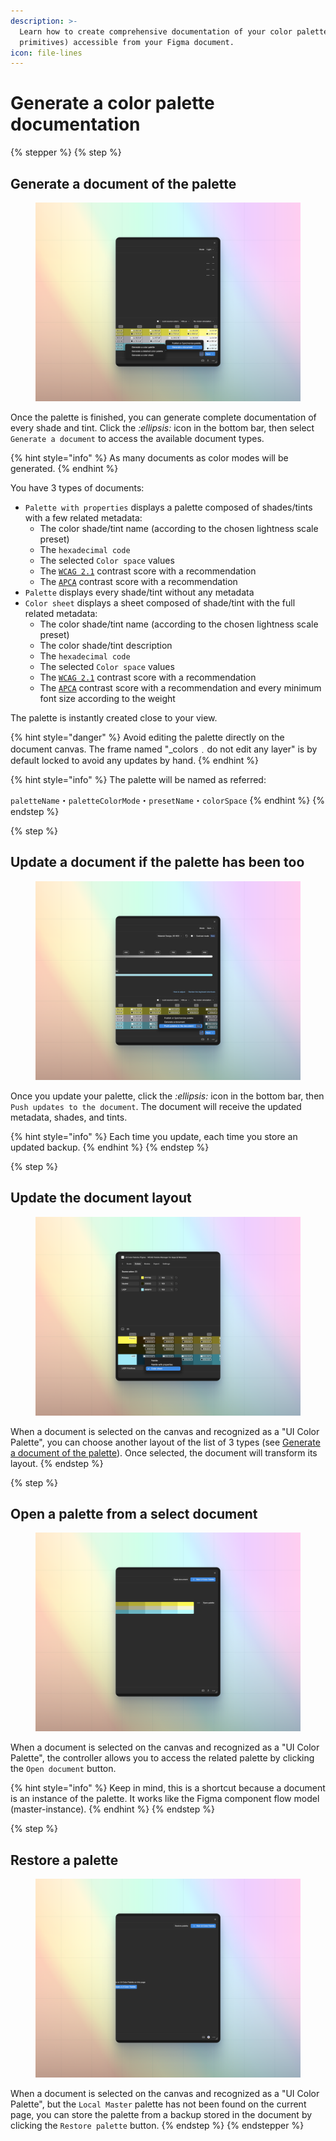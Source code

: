 ```yaml
---
description: >-
  Learn how to create comprehensive documentation of your color palette (or
  primitives) accessible from your Figma document.
icon: file-lines
---
```


# Generate a color palette documentation

{% stepper %}
{% step %}
## Generate a document of the palette

<figure><img src="../.gitbook/assets/uicp-docs-figma-generate_document.png" alt=""><figcaption></figcaption></figure>

Once the palette is finished, you can generate complete documentation of every shade and tint. Click the <i class="fa-ellipsis">:ellipsis:</i> icon in the bottom bar, then select `Generate a document` to access the available document types.

{% hint style="info" %}
As many documents as color modes will be generated.
{% endhint %}

You have 3 types of documents:

* `Palette with properties` displays a palette composed of shades/tints with a few related metadata:
  * The color shade/tint name (according to the chosen lightness scale preset)
  * The `hexadecimal code`
  * The selected `Color space` values
  * The [`WCAG 2.1`](../glossary.md#wcag-2.1) contrast score with a recommendation
  * The [`APCA`](../glossary.md#apca) contrast score with a recommendation
* `Palette` displays every shade/tint without any metadata
* `Color sheet` displays a sheet composed of shade/tint with the full related metadata:
  * The color shade/tint name (according to the chosen lightness scale preset)
  * The color shade/tint description
  * The `hexadecimal code`
  * The selected `Color space` values
  * The [`WCAG 2.1`](../glossary.md#wcag-2.1) contrast score with a recommendation
  * The [`APCA`](../glossary.md#apca) contrast score with a recommendation and every minimum font size according to the weight

The palette is instantly created close to your view.

{% hint style="danger" %}
Avoid editing the palette directly on the document canvas. The frame named "\_colors﹒do not edit any layer" is by default locked to avoid any updates by hand.
{% endhint %}

{% hint style="info" %}
The palette will be named as referred:

`paletteName`・`paletteColorMode`・`presetName`・`colorSpace`
{% endhint %}
{% endstep %}

{% step %}
## Update a document if the palette has been too

<figure><img src="../.gitbook/assets/uicp-docs-figma-update_document.png" alt=""><figcaption></figcaption></figure>

Once you update your palette, click the <i class="fa-ellipsis">:ellipsis:</i> icon in the bottom bar, then `Push updates to the document`. The document will receive the updated metadata, shades, and tints.

{% hint style="info" %}
Each time you update, each time you store an updated backup.
{% endhint %}
{% endstep %}

{% step %}
## Update the document layout

<figure><img src="../.gitbook/assets/uicp-docs-figma-update_layout.png" alt=""><figcaption></figcaption></figure>

When a document is selected on the canvas and recognized as a "UI Color Palette", you can choose another layout of the list of 3 types (see [Generate a document of the palette](generate-a-color-palette-documentation.md#generate-a-document-of-the-palette)). Once selected, the document will transform its layout.&#x20;
{% endstep %}

{% step %}
## Open a palette from a select document

<figure><img src="../.gitbook/assets/uicp-docs-figma-open_document.png" alt=""><figcaption></figcaption></figure>

When a document is selected on the canvas and recognized as a "UI Color Palette", the controller allows you to access the related palette by clicking the `Open document` button.

{% hint style="info" %}
Keep in mind, this is a shortcut because a document is an instance of the palette. It works like the Figma component flow model (master-instance).
{% endhint %}
{% endstep %}

{% step %}
## Restore a palette

<figure><img src="../.gitbook/assets/uicp-docs-figma-restore_palette.png" alt=""><figcaption></figcaption></figure>

When a document is selected on the canvas and recognized as a "UI Color Palette", but the `Local Master` palette has not been found on the current page, you can store the palette from a backup stored in the document by clicking the `Restore palette` button.
{% endstep %}
{% endstepper %}
